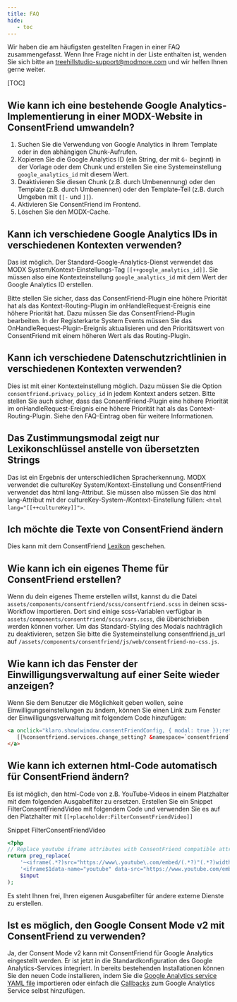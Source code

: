 ```yaml
---
title: FAQ
hide:
   - toc
---
```


Wir haben die am häufigsten gestellten Fragen in einer FAQ zusammengefasst. Wenn
Ihre Frage nicht in der Liste enthalten ist, wenden Sie sich bitte an
treehillstudio-support@modmore.com und wir helfen Ihnen gerne weiter.

[TOC]

## Wie kann ich eine bestehende Google Analytics-Implementierung in einer MODX-Website in ConsentFriend umwandeln?

1. Suchen Sie die Verwendung von Google Analytics in Ihrem Template oder in den
   abhängigen Chunk-Aufrufen.
2. Kopieren Sie die Google Analytics ID (ein String, der mit `G-` beginnt) in
   der Vorlage oder dem Chunk und erstellen Sie eine Systemeinstellung
   `google_analytics_id` mit diesem Wert.
3. Deaktivieren Sie diesen Chunk (z.B. durch Umbenennung) oder den Template
   (z.B. durch Umbenennen) oder den Template-Teil (z.B. durch Umgeben mit `[[-`
   und `]]`).
4. Aktivieren Sie ConsentFriend im Frontend.
5. Löschen Sie den MODX-Cache.

## Kann ich verschiedene Google Analytics IDs in verschiedenen Kontexten verwenden?

Das ist möglich. Der Standard-Google-Analytics-Dienst verwendet das MODX
System/Kontext-Einstellungs-Tag `[[++google_analytics_id]]`. Sie müssen also
eine Kontexteinstellung `google_analytics_id` mit dem Wert der Google Analytics
ID erstellen.

Bitte stellen Sie sicher, dass das ConsentFriend-Plugin eine höhere Priorität
hat als das Kontext-Routing-Plugin im onHandleRequest-Ereignis eine höhere
Priorität hat. Dazu müssen Sie das ConsentFriend-Plugin bearbeiten. In der
Registerkarte System Events müssen Sie das OnHandleRequest-Plugin-Ereignis
aktualisieren und den Prioritätswert von ConsentFriend mit einem höheren Wert
als das Routing-Plugin.

## Kann ich verschiedene Datenschutzrichtlinien in verschiedenen Kontexten verwenden?

Dies ist mit einer Kontexteinstellung möglich. Dazu müssen Sie die Option
`consentfriend.privacy_policy_id` in jedem Kontext anders setzen. Bitte stellen
Sie auch sicher, dass das ConsentFriend-Plugin eine höhere Priorität im
onHandleRequest-Ereignis eine höhere Priorität hat als das
Context-Routing-Plugin. Siehe den FAQ-Eintrag oben für weitere Informationen.

## Das Zustimmungsmodal zeigt nur Lexikonschlüssel anstelle von übersetzten Strings

Das ist ein Ergebnis der unterschiedlichen Spracherkennung. MODX verwendet die
cultureKey System/Kontext-Einstellung und ConsentFriend verwendet das html
lang-Attribut. Sie müssen also müssen Sie das html lang-Attribut mit der
cultureKey-System-/Kontext-Einstellung füllen: `<html lang="[[++cultureKey]]">`.

## Ich möchte die Texte von ConsentFriend ändern

Dies kann mit dem ConsentFriend [Lexikon](07_Lexicon.md) geschehen.

## Wie kann ich ein eigenes Theme für ConsentFriend erstellen?

Wenn du dein eigenes Theme erstellen willst, kannst du die Datei
`assets/components/consentfriend/scss/consentfriend.scss` in deinen
scss-Workflow importieren. Dort sind einige scss-Variablen verfügbar in
`assets/components/consentfriend/scss/vars.scss`, die überschrieben werden
können vorher. Um das Standard-Styling des Modals nachträglich zu deaktivieren,
setzen Sie bitte die Systemeinstellung consentfriend.js_url auf
`/assets/components/consentfriend/js/web/consentfriend-no-css.js`.

## Wie kann ich das Fenster der Einwilligungsverwaltung auf einer Seite wieder anzeigen?

Wenn Sie dem Benutzer die Möglichkeit geben wollen, seine
Einwilligungseinstellungen zu ändern, können Sie einen Link zum Fenster der
Einwilligungsverwaltung mit folgendem Code hinzufügen:

```html
<a onclick="klaro.show(window.consentFriendConfig, { modal: true });return false;">
   [[%consentfriend.services.change_setting? &namespace=`consentfriend`]]
</a>
```

## Wie kann ich externen html-Code automatisch für ConsentFriend ändern?

Es ist möglich, den html-Code von z.B. YouTube-Videos in einem Platzhalter mit
dem folgenden Ausgabefilter zu ersetzen. Erstellen Sie ein Snippet
FilterConsentFriendVideo mit folgendem Code und verwenden Sie es auf den
Platzhalter mit `[[+placeholder:FilterConsentFriendVideo]]`

Snippet FilterConsentFriendVideo
```php
<?php
// Replace youtube iframe attributes with ConsentFriend compatible attributes
return preg_replace(
    '~<iframe(.*?)src="https://www\.youtube\.com/embed/(.*?)"(.*?)width="(.*?)"(.*?)</iframe>~m',
    '<iframe$1data-name="youtube" data-src="https://www.youtube.com/embed/$2"$3></iframe>',
    $input
);
```

Es steht Ihnen frei, Ihren eigenen Ausgabefilter für andere externe Dienste zu erstellen.

## Ist es möglich, den Google Consent Mode v2 mit ConsentFriend zu verwenden?

Ja, der Consent Mode v2 kann mit ConsentFriend für Google Analytics
eingestellt werden. Er ist jetzt in die Standardkonfiguration des Google
Analytics-Services integriert. In bereits bestehenden Installationen können Sie
den neuen Code installieren, indem Sie die [Google Analytics service YAML
file](yaml/consentfriend_googleAnalytics.yml) importieren oder einfach die
[Callbacks](https://docs.treehillstudio.de/en/consentfriend/02_Functionality/02_Default_Services/#callbacks)
zum Google Analytics Service selbst hinzufügen.
